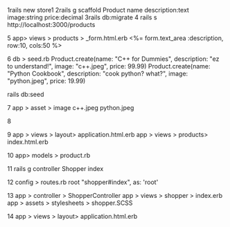 
1rails new store1
2rails g scaffold Product name description:text image:string price:decimal
3rails db:migrate
4 rails s
  http://localhost:3000/products

5 app> views > products > _form.html.erb
  <%= form.text_area :description, row:10, cols:50 %>

6 db > seed.rb
Product.create(name: "C++ for Dummies", description: "ez to understand!", image: "c++.jpeg", price: 99.99)
Product.create(name: "Python Cookbook", description: "cook python? what?", image: "python.jpeg", price: 19.99)

  rails db:seed

7 app > asset > image
  c++.jpeg
  python.jpeg

8

9 app > views > layout> application.html.erb
  app > views > products> index.html.erb

10 app> models > product.rb

11 rails g controller Shopper index

12 config > routes.rb
  root "shopper#index", as: 'root'

13 app > controller > ShopperController
   app > views > shopper > index.erb
   app > assets > stylesheets > shopper.SCSS

14 app > views > layout> application.html.erb

